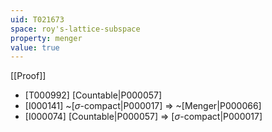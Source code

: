 ```yaml
---
uid: T021673
space: roy's-lattice-subspace
property: menger
value: true
---
```

[[Proof]]

* [T000992] [Countable|P000057]
* [I000141] ~[$\sigma$-compact|P000017] => ~[Menger|P000066]
* [I000074] [Countable|P000057] => [$\sigma$-compact|P000017]

